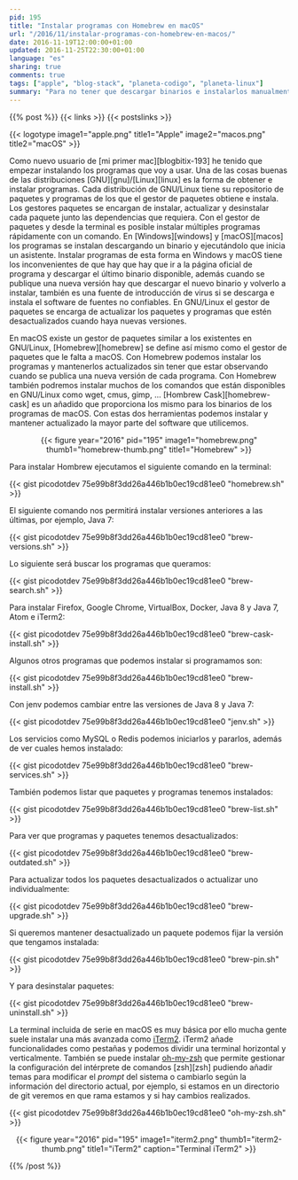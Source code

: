 ```yaml
---
pid: 195
title: "Instalar programas con Homebrew en macOS"
url: "/2016/11/instalar-programas-con-homebrew-en-macos/"
date: 2016-11-19T12:00:00+01:00
updated: 2016-11-25T22:30:00+01:00
language: "es"
sharing: true
comments: true
tags: ["apple", "blog-stack", "planeta-codigo", "planeta-linux"]
summary: "Para no tener que descargar binarios e instalarlos manualmente y estar pendiente de nuevas versiones que se publiquen en un futuro en macOS está Homebrew. Homebrew es un gestor de paquetes similar a los existentes en las distribuciones GNU/Linux con el que podremos buscar software, instalar, actualizar, ver que hemos instalado, cuales están desactualizados, iniciar y parar servicios y desinstalar los paquetes o programas. Esta es una guía básica sobre como instalar software en macOS con Homebrew y como instalar iTerm2 que es una mejor terminal que la propia del sistema con iterm."
---
```


{{% post %}}
{{< links >}}
{{< postslinks >}}

{{< logotype image1="apple.png" title1="Apple" image2="macos.png" title2="macOS" >}}

Como nuevo usuario de [mi primer mac][blogbitix-193] he tenido que empezar instalando los programas que voy a usar. Una de las cosas buenas de las distribuciones [GNU][gnu]/[Linux][linux] es la forma de obtener e instalar programas. Cada distribución de GNU/Linux tiene su repositorio de paquetes y programas de los que el gestor de paquetes obtiene e instala. Los gestores paquetes se encargan de instalar, actualizar y desinstalar cada paquete junto las dependencias que requiera. Con el gestor de paquetes y desde la terminal es posible instalar múltiples programas rápidamente con un comando. En [Windows][windows] y [macOS][macos] los programas se instalan descargando un binario y ejecutándolo que inicia un asistente. Instalar programas de esta forma en Windows y macOS tiene los inconvenientes de que hay que hay que ir a la página oficial de programa y descargar el último binario disponible, además cuando se publique una nueva versión hay que descargar el nuevo binario y volverlo a instalar, también es una fuente de introducción de virus si se descarga e instala el software de fuentes no confiables. En GNU/Linux el gestor de paquetes se encarga de actualizar los paquetes y programas que estén desactualizados cuando haya nuevas versiones.

En macOS existe un gestor de paquetes similar a los existentes en GNU/Linux, [Homebrew][homebrew] se define así mismo como el gestor de paquetes que le falta a macOS. Con Homebrew podemos instalar los programas y mantenerlos actualizados sin tener que estar observando cuando se publica una nueva versión de cada programa. Con Homebrew también podremos instalar muchos de los comandos que están disponibles en GNU/Linux como wget, cmus, gimp, ... [Hombrew Cask][homebrew-cask] es un añadido que proporciona los mismo para los binarios de los programas de macOS. Con estas dos herramientas podemos instalar y mantener actualizado la mayor parte del software que utilicemos.

<div class="media" style="text-align: center;">
    {{< figure year="2016" pid="195"
        image1="homebrew.png" thumb1="homebrew-thumb.png" title1="Homebrew" >}}
</div>

Para instalar Hombrew ejecutamos el siguiente comando en la terminal:

{{< gist picodotdev 75e99b8f3dd26a446b1b0ec19cd81ee0 "homebrew.sh" >}}

El siguiente comando nos permitirá instalar versiones anteriores a las últimas, por ejemplo, Java 7:

{{< gist picodotdev 75e99b8f3dd26a446b1b0ec19cd81ee0 "brew-versions.sh" >}}

Lo siguiente será buscar los programas que queramos:

{{< gist picodotdev 75e99b8f3dd26a446b1b0ec19cd81ee0 "brew-search.sh" >}}

Para instalar Firefox, Google Chrome, VirtualBox, Docker, Java 8 y Java 7, Atom e iTerm2:

{{< gist picodotdev 75e99b8f3dd26a446b1b0ec19cd81ee0 "brew-cask-install.sh" >}}

Algunos otros programas que podemos instalar si programamos son:

{{< gist picodotdev 75e99b8f3dd26a446b1b0ec19cd81ee0 "brew-install.sh" >}}

Con jenv podemos cambiar entre las versiones de Java 8 y Java 7:

{{< gist picodotdev 75e99b8f3dd26a446b1b0ec19cd81ee0 "jenv.sh" >}}

Los servicios como MySQL o Redis podemos iniciarlos y pararlos, además de ver cuales hemos instalado:

{{< gist picodotdev 75e99b8f3dd26a446b1b0ec19cd81ee0 "brew-services.sh" >}}

También podemos listar que paquetes y programas tenemos instalados:

{{< gist picodotdev 75e99b8f3dd26a446b1b0ec19cd81ee0 "brew-list.sh" >}}

Para ver que programas y paquetes tenemos desactualizados:

{{< gist picodotdev 75e99b8f3dd26a446b1b0ec19cd81ee0 "brew-outdated.sh" >}}

Para actualizar todos los paquetes desactualizados o actualizar uno individualmente:

{{< gist picodotdev 75e99b8f3dd26a446b1b0ec19cd81ee0 "brew-upgrade.sh" >}}

Si queremos mantener desactualizado un paquete podemos fijar la versión que tengamos instalada:

{{< gist picodotdev 75e99b8f3dd26a446b1b0ec19cd81ee0 "brew-pin.sh" >}}

Y para desinstalar paquetes:

{{< gist picodotdev 75e99b8f3dd26a446b1b0ec19cd81ee0 "brew-uninstall.sh" >}}

La terminal incluida de serie en macOS es muy básica por ello mucha gente suele instalar una más avanzada como [iTerm2](http://iterm2.com/). iTerm2 añade funcionalidades como pestañas y podemos dividir una terminal horizontal y verticalmente. También se puede instalar [oh-my-zsh](http://ohmyz.sh/) que permite gestionar la configuración del intérprete de comandos [zsh][zsh] pudiendo añadir temas para modificar el _prompt_ del sistema o cambiarlo según la información del directorio actual, por ejemplo, si estamos en un directorio de git veremos en que rama estamos y si hay cambios realizados.

{{< gist picodotdev 75e99b8f3dd26a446b1b0ec19cd81ee0 "oh-my-zsh.sh" >}}

<div class="media" style="text-align: center;">
    {{< figure year="2016" pid="195"
        image1="iterm2.png" thumb1="iterm2-thumb.png" title1="iTerm2"
        caption="Terminal iTerm2" >}}
</div>

{{% /post %}}
